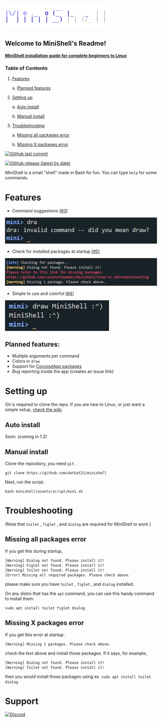 # ![MiniShell](https://raw.githubusercontent.com/coconutteamdev/minishell/b5d8231b100e836203c59087ce0ce9ef06ed6c86/logo.svg)

## Welcome to MiniShell's Readme!
#### [MiniShell installation guide for complete beginners to Linux](https://github.com/coconutteamdev/minishell/wiki/Get-Started-with-MiniShell)


### Table of Contents 

1. [Features](https://github.com/coconutteamdev/minishell#features)

    a. [Planned features](https://github.com/coconutteamdev/minishell#planned-features)

1. [Setting up](https://github.com/coconutteamdev/minishell#setting-up)

    a. [Auto install](https://github.com/coconutteamdev/minishell#auto-install)

    b. [Manual install](https://github.com/coconutteamdev/minishell#manual-install)

2. [Troubleshooting](https://github.com/coconutteamdev/minishell#troubleshooting)

    a. [Missing all packages error](https://github.com/coconutteamdev/minishell#missing-all-packages-error)

    b. [Missing X packages error](https://github.com/coconutteamdev/minishell#missing-x-packages-error)


[![GitHub last commit](https://img.shields.io/github/last-commit/datkat21/minishell?style=flat-square)](https://github.com/coconutteamdev/minishell/commits/main)

[![GitHub release (latest by date)](https://img.shields.io/github/v/release/datkat21/minishell?style=flat-square)](https://github.com/coconutteamdev/minishell/releases)

MiniShell is a small "shell" made in Bash for fun.
You can type `help` for some commands.


# Features

- Command suggestions [[#3]](https://github.com/coconutteamdev/minishell/issues/3)

![img](https://raw.githubusercontent.com/coconutteamdev/minishell/main/assets/img/command_suggestions.png)

- Check for installed packages at startup [[#5]](https://github.com/coconutteamdev/minishell/issues/5)

![img](https://raw.githubusercontent.com/coconutteamdev/minishell/main/assets/img/missing1.png)

- Simple to use and colorful [[#4]](https://github.com/coconutteamdev/minishell/issues/4)


![img](https://raw.githubusercontent.com/coconutteamdev/minishell/main/assets/img/drawexample2.png)

## Planned features:
- Multiple arguments per command
- Colors in `draw`
- Support for [CoconutApp packages](https://github.com/coconutteamdev/coconutapp)
- Bug reporting inside the app (creates an issue link)
# Setting up
Git is required to clone the repo.
If you are new to Linux, or just want a simple setup, [check the wiki](https://github.com/coconutteamdev/minishell/wiki/Get-Started-with-MiniShell).
## Auto install
Soon. (coming in 1.2)
<!-- Clone the repo with Git:
```bash
git clone https://github.com/coconutteamdev/minishell && bash minishell/install.sh
```
This command above clones the repo and runs the installer if you have Bash installed. -->
## Manual install
Clone the repository, you need `git` .

```
git clone https://github.com/datkat21/minishell
```

Next, run the script.

```
bash minishell/assets/script/mini.sh
```

# Troubleshooting

(Note that `toilet` , `figlet` , and `dialog` are required for MiniShell to work.)

## Missing all packages error

If you get this during startup, 

```
[Warning] Dialog not found. Please install it!
[Warning] Figlet not found. Please install it!
[Warning] Toilet not found. Please install it!
[Error] Missing all required packages. Please check above.
``` 

please make sure you have `toilet` , `figlet` , and `dialog` installed.

On any distro that has the `apt` command, you can use this handy command to install them:

```
sudo apt install toilet figlet dialog
``` 

## Missing X packages error

If you get this error at startup:

```
[Warning] Missing 2 packages. Please check above.
``` 

check the text above and install those packages. If it says, for example, 

```
[Warning] Dialog not found. Please install it!
[Warning] Toilet not found. Please install it!
```

then you would install those packages using ex. `sudo apt install toilet dialog`

# Support

[![Discord](https://img.shields.io/discord/507735969731182592?style=flat-square)](https://discord.gg/KgQGXEGHDE)
